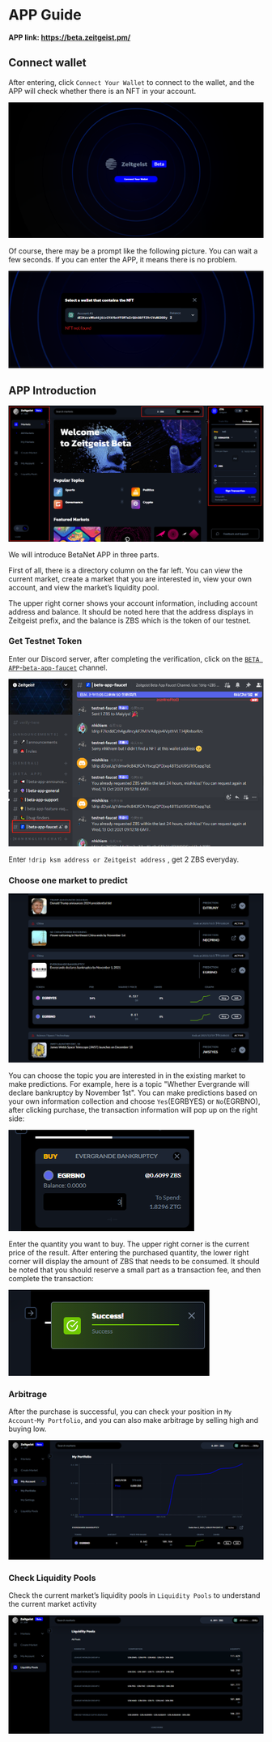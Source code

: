 # APP Guide

**APP link: <https://beta.zeitgeist.pm/>**

## Connect wallet

After entering, click `Connect Your Wallet` to connect to the wallet, and the
APP will check whether there is an NFT in your account.

![](https://raw.githubusercontent.com/Whisker17/ImageStoreService/main/image-20211013121713360.png)

Of course, there may be a prompt like the following picture. You can wait a few
seconds. If you can enter the APP, it means there is no problem.

![](https://raw.githubusercontent.com/Whisker17/ImageStoreService/main/image-20211013121733640.png)

## APP Introduction

![](https://raw.githubusercontent.com/Whisker17/ImageStoreService/main/image-20211013123835284.png)

We will introduce BetaNet APP in three parts.

First of all, there is a directory column on the far left. You can view the
current market, create a market that you are interested in, view your own
account, and view the market’s liquidity pool.

The upper right corner shows your account information, including account address
and balance. It should be noted here that the address displays in Zeitgeist
prefix, and the balance is ZBS which is the token of our testnet.

### Get Testnet Token

Enter our Discord server, after completing the verification, click on the
[`BETA APP`-`beta-app-faucet`](https://discord.com/channels/737780518313000960/895033113535725648)
channel.

![](https://raw.githubusercontent.com/Whisker17/ImageStoreService/main/image-20211013124747988.png)

Enter `!drip ksm address or Zeitgeist address` , get 2 ZBS everyday.

### Choose one market to predict

![](https://raw.githubusercontent.com/Whisker17/ImageStoreService/main/image-20211013125047263.png)

You can choose the topic you are interested in in the existing market to make
predictions. For example, here is a topic "Whether Evergrande will declare
bankruptcy by November 1st". You can make predictions based on your own
information collection and choose `Yes`(EGRBYES) or `No`(EGRBNO), after clicking
purchase, the transaction information will pop up on the right side:

![](https://raw.githubusercontent.com/Whisker17/ImageStoreService/main/image-20211013125639292.png)

Enter the quantity you want to buy. The upper right corner is the current price
of the result. After entering the purchased quantity, the lower right corner
will display the amount of ZBS that needs to be consumed. It should be noted
that you should reserve a small part as a transaction fee, and then complete the
transaction:

![](https://raw.githubusercontent.com/Whisker17/ImageStoreService/main/image-20211013125858295.png)

### Arbitrage

After the purchase is successful, you can check your position in
`My Account`-`My Portfolio`, and you can also make arbitrage by selling high and
buying low.

![](https://raw.githubusercontent.com/Whisker17/ImageStoreService/main/image-20211013130119647.png)

### Check Liquidity Pools

Check the current market’s liquidity pools in `Liquidity Pools` to understand
the current market activity

![](https://raw.githubusercontent.com/Whisker17/ImageStoreService/main/image-20211013130303230.png)
